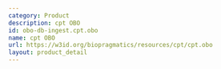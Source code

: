 ```yaml
---
category: Product
description: cpt OBO
id: obo-db-ingest.cpt.obo
name: cpt OBO
url: https://w3id.org/biopragmatics/resources/cpt/cpt.obo
layout: product_detail
---
```

